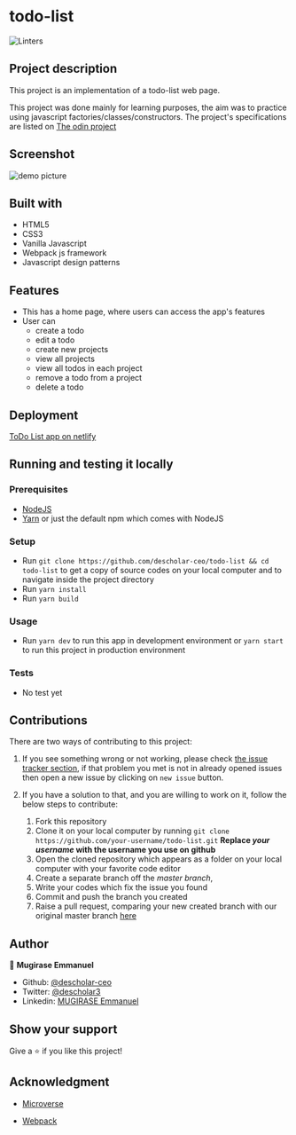 # todo-list
![Linters](https://github.com/descholar-ceo/todo-list/workflows/Linters/badge.svg)

## Project description
This project is an implementation of a todo-list web page.

This project was done mainly for learning purposes, the aim was to practice using javascript factories/classes/constructors. The project's specifications are listed on [The odin project](https://www.theodinproject.com/courses/javascript/lessons/todo-list)

## Screenshot
![demo picture](./src/assets/img/todo-scrsht.png)

## Built with
- HTML5
- CSS3
- Vanilla Javascript
- Webpack js framework
- Javascript design patterns

## Features
- This has a home page, where users can access the app's features
- User can 
    - create a todo
    - edit a todo
    - create new projects
    - view all projects
    - view all todos in each project
    - remove a todo from a project
    - delete a todo

## Deployment
[ToDo List app on netlify](https://gracious-edison-c209da.netlify.app)

## Running and testing it locally

### Prerequisites
- [NodeJS](https://nodejs.org/)
- [Yarn](https://yarnpkg.com/) or just the default npm which comes with NodeJS

### Setup
- Run `git clone https://github.com/descholar-ceo/todo-list && cd todo-list` to get a copy of source codes on your local computer and to navigate inside the project directory
- Run `yarn install`
- Run `yarn build`

### Usage
- Run `yarn dev` to run this app in development environment or `yarn start` to run this project in production environment

### Tests
- No test yet

## Contributions

There are two ways of contributing to this project:

1.  If you see something wrong or not working, please check [the issue tracker section](https://github.com/descholar-ceo/todo-list/issues), if that problem you met is not in already opened issues then open a new issue by clicking on `new issue` button.

2.  If you have a solution to that, and you are willing to work on it, follow the below steps to contribute:
    1.  Fork this repository
    1.  Clone it on your local computer by running `git clone https://github.com/your-username/todo-list.git` __Replace *your username* with the username you use on github__
    1.  Open the cloned repository which appears as a folder on your local computer with your favorite code editor
    1.  Create a separate branch off the *master branch*,
    1.  Write your codes which fix the issue you found
    1.  Commit and push the branch you created
    1.  Raise a pull request, comparing your new created branch with our original master branch [here](https://github.com/descholar-ceo/todo-list)

## Author

👤 **Mugirase Emmanuel**

- Github: [@descholar-ceo](https://github.com/descholar-ceo)
- Twitter: [@descholar3](https://twitter.com/descholar3)
- Linkedin: [MUGIRASE Emmanuel](https://www.linkedin.com/in/mugirase-emmanuel)


## Show your support

Give a :star: if you like this project!

## Acknowledgment
- [Microverse](https://www.microvese.org)
* [Webpack](https://webpack.js.org/)
